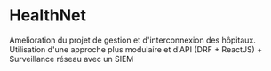 # HealthNet
Amelioration du projet de gestion et d'interconnexion des hôpitaux. Utilisation d'une approche plus modulaire et d'API (DRF + ReactJS) + Surveillance réseau avec un SIEM
